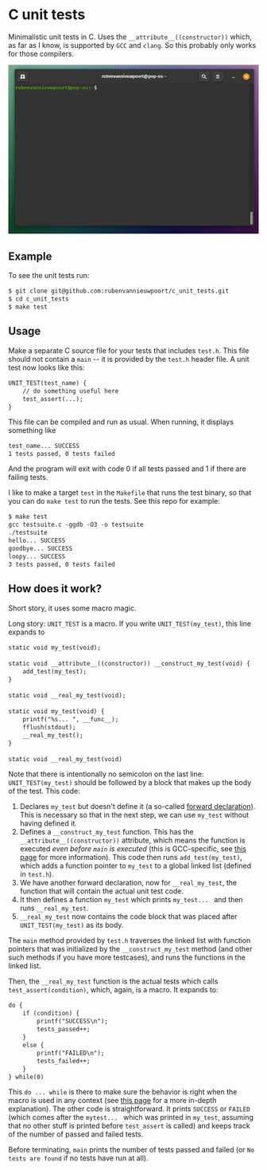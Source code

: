 # C unit tests

Minimalistic unit tests in C. Uses the `__attribute__((constructor))` which, as far as I know, is supported by `GCC` and `clang`. So this probably only works for those compilers.

![](demonstration.gif)

## Example

To see the unit tests run:

```
$ git clone git@github.com:rubenvannieuwpoort/c_unit_tests.git
$ cd c_unit_tests
$ make test
```


## Usage

Make a separate C source file for your tests that includes `test.h`. This file should not contain a `main` -- it is provided by the `test.h` header file. A unit test now looks like this:
```
UNIT_TEST(test_name) {
	// do something useful here
	test_assert(...);
}
```

This file can be compiled and run as usual. When running, it displays something like
```
test_name... SUCCESS
1 tests passed, 0 tests failed
```

And the program will exit with code 0 if all tests passed and 1 if there are failing tests.

I like to make a target `test` in the `Makefile` that runs the test binary, so that you can do `make test` to run the tests. See this repo for example:
```
$ make test
gcc testsuite.c -ggdb -O3 -o testsuite
./testsuite
hello... SUCCESS
goodbye... SUCCESS
loopy... SUCCESS
3 tests passed, 0 tests failed
```


## How does it work?

Short story, it uses some macro magic.

Long story:
`UNIT_TEST` is a macro. If you write `UNIT_TEST(my_test)`, this line expands to
```
static void my_test(void);

static void __attribute__((constructor)) __construct_my_test(void) {
	add_test(my_test);
}

static void __real_my_test(void);

static void my_test(void) {
	printf("%s... ", __func__);
	fflush(stdout);
	__real_my_test();
}

static void __real_my_test(void)
```

Note that there is intentionally no semicolon on the last line: `UNIT_TEST(my_test)` should be followed by a block that makes up the body of the test.
This code:
  1. Declares `my_test` but doesn't define it (a so-called [forward declaration](https://en.wikipedia.org/wiki/Forward_declaration)). This is necessary so that in the next step, we can use `my_test` without having defined it.
  2. Defines a `__construct_my_test` function. This has the `__attribute__((constructor))` attribute, which means the function is executed *even before `main` is executed* (this is GCC-specific, see [this page](https://gcc.gnu.org/onlinedocs/gcc-4.7.0/gcc/Function-Attributes.html) for more information). This code then runs `add_test(my_test)`, which adds a function pointer to `my_test` to a global linked list (defined in `test.h`).
  3. We have another forward declaration, now for `__real_my_test`, the function that will contain the actual unit test code.
  4. It then defines a function `my_test` which prints `my_test... ` and then runs `__real_my_test`.
  5. `__real_my_test` now contains the code block that was placed after `UNIT_TEST(my_test)` as its body.

The `main` method provided by `test.h` traverses the linked list with function pointers that was initialized by the `__construct_my_test` method (and other such methods if you have more testcases), and runs the functions in the linked list.

Then, the `__real_my_test` function is the actual tests which calls `test_assert(condition)`, which, again, is a macro. It expands to:
```
do {
	if (condition) {
		printf("SUCCESS\n");
		tests_passed++;
	}
	else {
		printf("FAILED\n");
		tests_failed++;
	}
} while(0)
```

This `do ... while` is there to make sure the behavior is right when the macro is used in any context (see [this page](http://www.bruceblinn.com/linuxinfo/DoWhile.html) for a more in-depth explanation). The other code is straightforward. It prints `SUCCESS` or `FAILED` (which comes after the `mytest... ` which was printed in `my_test`, assuming that no other stuff is printed before `test_assert` is called) and keeps track of the number of passed and failed tests.

Before terminating, `main` prints the number of tests passed and failed (or `No tests are found` if no tests have run at all).

